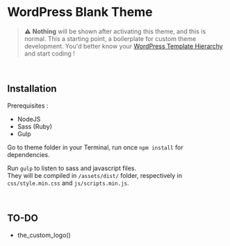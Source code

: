 # WordPress Blank Theme

> ⚠ **Nothing** will be shown after activating this theme, and this is normal. This a starting point, a boilerplate for custom theme development. You'd better know your [WordPress Template Hierarchy](https://wphierarchy.com/) and start coding !

&nbsp;

## Installation

Prerequisites :

- NodeJS
- Sass (Ruby)
- Gulp

Go to theme folder in your Terminal, run once `npm install` for dependencies.

Run `gulp` to listen to sass and javascript files.  
They will be compiled in `/assets/dist/` folder, respectively in `css/style.min.css` and `js/scripts.min.js`.

&nbsp;

## TO-DO

- the_custom_logo()